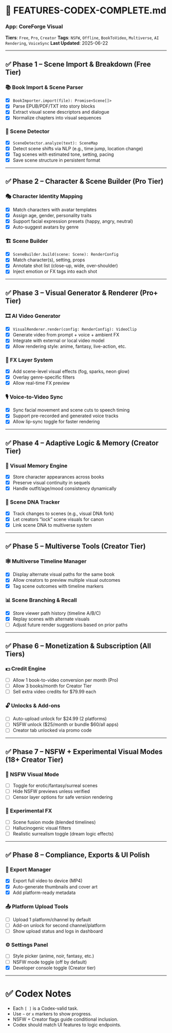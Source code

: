 # 📘 FEATURES-CODEX-COMPLETE.md
### App: CoreForge Visual
**Tiers**: `Free`, `Pro`, `Creator`
**Tags**: `NSFW`, `Offline`, `BookToVideo`, `Multiverse`, `AI Rendering`, `VoiceSync`
**Last Updated**: 2025-06-22

---

## ✅ Phase 1 – Scene Import & Breakdown (Free Tier)

### 📚 Book Import & Scene Parser
- [x] `BookImporter.import(file): Promise<Scene[]>`
- [x] Parse EPUB/PDF/TXT into story blocks
- [x] Extract visual scene descriptors and dialogue
- [x] Normalize chapters into visual sequences

### 🧠 Scene Detector
- [x] `SceneDetector.analyze(text): SceneMap`
- [x] Detect scene shifts via NLP (e.g., time jump, location change)
- [x] Tag scenes with estimated tone, setting, pacing
- [x] Save scene structure in persistent format

---

## ✅ Phase 2 – Character & Scene Builder (Pro Tier)

### 🎭 Character Identity Mapping
- [x] Match characters with avatar templates
- [x] Assign age, gender, personality traits
 - [x] Support facial expression presets (happy, angry, neutral)
 - [x] Auto-suggest avatars by genre

### 🏗️ Scene Builder
- [x] `SceneBuilder.build(scene: Scene): RenderConfig`
- [x] Match character(s), setting, props
- [x] Annotate shot list (close-up, wide, over-shoulder)
- [x] Inject emotion or FX tags into each shot

---

## ✅ Phase 3 – Visual Generator & Renderer (Pro+ Tier)

### 🎞️ AI Video Generator
- [x] `VisualRenderer.render(config: RenderConfig): VideoClip`
- [x] Generate video from prompt + voice + ambient FX
- [x] Integrate with external or local video model
- [x] Allow rendering style: anime, fantasy, live-action, etc.

### 🌠 FX Layer System
- [x] Add scene-level visual effects (fog, sparks, neon glow)
- [x] Overlay genre-specific filters
- [x] Allow real-time FX preview

### 🎙 Voice-to-Video Sync
- [x] Sync facial movement and scene cuts to speech timing
- [x] Support pre-recorded and generated voice tracks
- [x] Allow lip-sync toggle for faster rendering

---

## ✅ Phase 4 – Adaptive Logic & Memory (Creator Tier)

### 🧠 Visual Memory Engine
- [x] Store character appearances across books
- [x] Preserve visual continuity in sequels
- [x] Handle outfit/age/mood consistency dynamically

### 🧬 Scene DNA Tracker
- [x] Track changes to scenes (e.g., visual DNA fork)
- [x] Let creators “lock” scene visuals for canon
- [x] Link scene DNA to multiverse system

---

## ✅ Phase 5 – Multiverse Tools (Creator Tier)

### 🕸 Multiverse Timeline Manager
- [x] Display alternate visual paths for the same book
- [x] Allow creators to preview multiple visual outcomes
- [x] Tag scene outcomes with timeline markers

### 📊 Scene Branching & Recall
- [x] Store viewer path history (timeline A/B/C)
- [x] Replay scenes with alternate visuals
- [ ] Adjust future render suggestions based on prior paths

---

## ✅ Phase 6 – Monetization & Subscription (All Tiers)

### 💵 Credit Engine
- [ ] Allow 1 book-to-video conversion per month (Pro)
- [ ] Allow 3 books/month for Creator Tier
- [ ] Sell extra video credits for $79.99 each

### 🔓 Unlocks & Add-ons
- [ ] Auto-upload unlock for $24.99 (2 platforms)
- [ ] NSFW unlock ($25/month or bundle $60/all apps)
- [ ] Creator tab unlocked via promo code

---

## ✅ Phase 7 – NSFW + Experimental Visual Modes (18+ Creator Tier)

### 🔞 NSFW Visual Mode
- [ ] Toggle for erotic/fantasy/surreal scenes
- [ ] Hide NSFW previews unless verified
- [ ] Censor layer options for safe version rendering

### 🧪 Experimental FX
- [ ] Scene fusion mode (blended timelines)
- [ ] Hallucinogenic visual filters
- [ ] Realistic surrealism toggle (dream logic effects)

---

## ✅ Phase 8 – Compliance, Exports & UI Polish

### 📱 Export Manager
- [x] Export full video to device (MP4)
- [x] Auto-generate thumbnails and cover art
- [x] Add platform-ready metadata

### 📤 Platform Upload Tools
- [ ] Upload 1 platform/channel by default
- [ ] Add-on unlock for second channel/platform
- [ ] Show upload status and logs in dashboard

### ⚙️ Settings Panel
- [ ] Style picker (anime, noir, fantasy, etc.)
- [ ] NSFW mode toggle (off by default)
 - [x] Developer console toggle (Creator tier)

---

# ✅ Codex Notes

- Each `[ ]` is a Codex-valid task.
- Use `~` or `x` markers to show progress.
- NSFW + Creator flags guide conditional inclusion.
- Codex should match UI features to logic endpoints.
